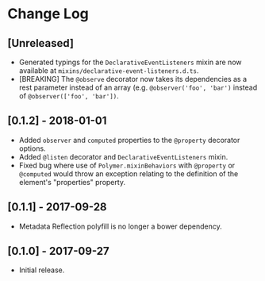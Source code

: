# Change Log

## [Unreleased]
- Generated typings for the `DeclarativeEventListeners` mixin are now available at `mixins/declarative-event-listeners.d.ts`.
- [BREAKING] The `@observe` decorator now takes its dependencies as a rest parameter instead of an array (e.g. `@observer('foo', 'bar')` instead of `@observer(['foo', 'bar'])`.

## [0.1.2] - 2018-01-01
- Added `observer` and `computed` properties to the `@property` decorator options.
- Added `@listen` decorator and `DeclarativeEventListeners` mixin.
- Fixed bug where use of `Polymer.mixinBehaviors` with `@property` or `@computed` would throw an exception relating to the definition of the element's "properties" property.

## [0.1.1] - 2017-09-28
- Metadata Reflection polyfill is no longer a bower dependency.

## [0.1.0] - 2017-09-27
- Initial release.
